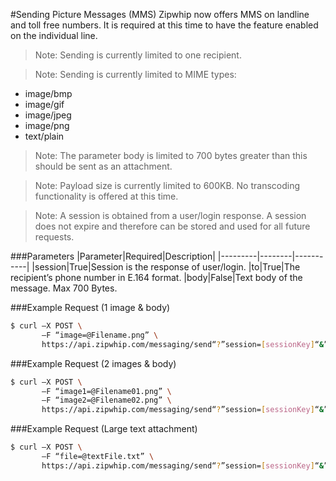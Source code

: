 #Sending Picture Messages (MMS)
Zipwhip now offers MMS on landline and toll free numbers. It is required at this time
to have the feature enabled on the individual line.

> Note: Sending is currently limited to one recipient. 

> Note: Sending is currently limited to MIME types:
* image/bmp
* image/gif
* image/jpeg
* image/png
* text/plain

> Note: The parameter body is limited to 700 bytes greater than this should be sent as
an attachment. 

> Note: Payload size is currently limited to 600KB. No transcoding functionality is
offered at this time. 

> Note: A session is obtained from a user/login response. A session does not expire and
therefore can be stored and used for all future requests. 

###Parameters
|Parameter|Required|Description|
|---------|--------|-----------|
|session|True|Session is the response of user/login.
|to|True|The recipient’s phone number in E.164 format.
|body|False|Text body of the message. Max 700 Bytes.

###Example Request (1 image & body)
```sh
$ curl –X POST \
       –F “image=@Filename.png” \
       https://api.zipwhip.com/messaging/send“?”session=[sessionKey]“&”to=+12065551212“&”body=Hello
```

###Example Request (2 images & body)
```sh
$ curl –X POST \
       –F “image1=@Filename01.png” \
       –F “image2=@Filename02.png” \
       https://api.zipwhip.com/messaging/send“?”session=[sessionKey]“&”to=+12065551212“&”body=Hello
```

###Example Request (Large text attachment)
```sh
$ curl –X POST \
       –F “file=@textFile.txt” \
       https://api.zipwhip.com/messaging/send“?”session=[sessionKey]“&”to=+12065551212
```

